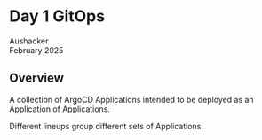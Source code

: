 # Day 1 GitOps

Aushacker</br>
February 2025

## Overview

A collection of ArgoCD Applications intended to be deployed as an Application of Applications.

Different lineups group different sets of Applications.
